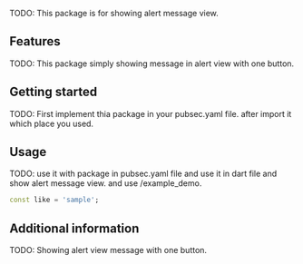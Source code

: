 <!--
This README describes the package. If you publish this package to pub.dev,this README's contents appear on the landing page for your package.

For information about how to write a good package README, see the guide for[writing package pages](https://dart.dev/guides/libraries/writing-package-pages).

For general information about developing packages, see the Dart guide for[creating packages](https://dart.dev/guides/libraries/create-library-packages)and the Flutter guide for [developing packages and plugins](https://flutter.dev/developing-packages).-->

TODO: This package is for showing alert message view.

## Features

TODO: This package simply showing message in alert view with one button.

## Getting started

TODO: First implement thia package in your pubsec.yaml file. after import it which place you used.

## Usage

TODO: use it with package in pubsec.yaml file and use it in dart file and show alert message view. and use /example_demo. 

```dart
const like = 'sample';
```

## Additional information

TODO: Showing alert view message with one button.
